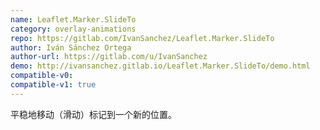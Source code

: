 ```yaml
---
name: Leaflet.Marker.SlideTo
category: overlay-animations
repo: https://gitlab.com/IvanSanchez/Leaflet.Marker.SlideTo
author: Iván Sánchez Ortega
author-url: https://gitlab.com/u/IvanSanchez
demo: http://ivansanchez.gitlab.io/Leaflet.Marker.SlideTo/demo.html
compatible-v0:
compatible-v1: true
---
```


平稳地移动（滑动）标记到一个新的位置。
